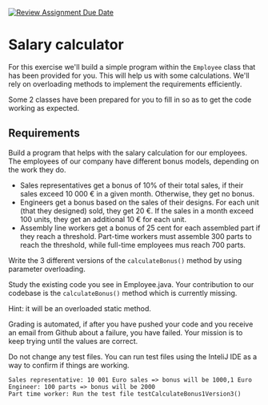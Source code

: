 [![Review Assignment Due Date](https://classroom.github.com/assets/deadline-readme-button-22041afd0340ce965d47ae6ef1cefeee28c7c493a6346c4f15d667ab976d596c.svg)](https://classroom.github.com/a/CIRKfgFF)
# Salary calculator
For this exercise we'll build a simple program within the `Employee` class that has been provided for you. This will help us with some calculations. We'll rely on overloading methods to implement the requirements efficiently.

Some 2 classes have been prepared for you to fill in so as to get the code working as expected.

## Requirements
Build a program that helps with the salary calculation for our employees. The employees of our company have different bonus models, depending on the work they do.
* Sales representatives get a bonus of 10% of their total sales, if their sales exceed 10 000 € in a given month. Otherwise, they get no bonus.
* Engineers get a bonus based on the sales of their designs. For each unit (that they designed) sold, they get 20 €. If the sales in a month exceed 100 units, they get an additional 10 € for each unit.
* Assembly line workers get a bonus of 25 cent for each assembled part if they reach a threshold. Part-time workers must assemble 300 parts to reach the threshold, while full-time employees mus reach 700 parts.

Write the 3 different versions of the `calculateBonus()` method by using parameter overloading.

Study the existing code you see in Employee.java. Your contribution to our 
codebase is the `calculateBonus()` method which is currently missing.

Hint: it will be an overloaded static method.

Grading is automated, if after you have pushed your code and you receive an email from Github about a failure, you have failed. Your mission is to keep trying until the values are correct.

Do not change any test files. You can run test files using the InteliJ IDE as a way to confirm if things are working.

```prompt
Sales representative: 10 001 Euro sales => bonus will be 1000,1 Euro
Engineer: 100 parts => bonus will be 2000
Part time worker: Run the test file testCalculateBonus1Version3()
```